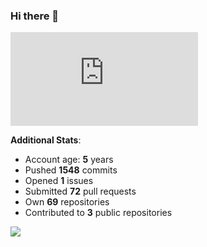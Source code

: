 ### Hi there 👋

![Bob's github activity graph](https://d3eqgu1c877dat.cloudfront.net/graph-stats.xml)

**Additional Stats**:
- Account age: **5** years
- Pushed **1548** commits
- Opened **1** issues
- Submitted **72** pull requests
- Own **69** repositories
- Contributed to **3** public repositories

![](https://komarev.com/ghpvc/?username=BobTheSoftwareDeveloper)
